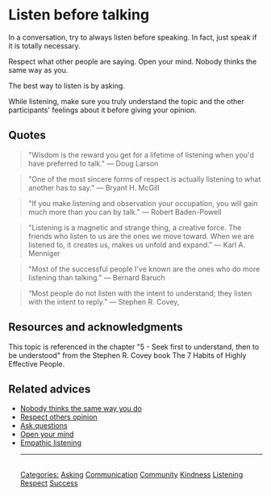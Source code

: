 # Listen before talking

In a conversation, try to always listen before speaking. In fact, just speak if it is totally necessary.

Respect what other people are saying. Open your mind. Nobody thinks the same way as you.

The best way to listen is by asking.

While listening, make sure you truly understand the topic and the other participants' feelings about it before giving your opinion.

## Quotes

> "Wisdom is the reward you get for a lifetime of listening when you'd have preferred to talk." ― Doug Larson

> "One of the most sincere forms of respect is actually listening to what another has to say." ― Bryant H. McGill

> "If you make listening and observation your occupation, you will gain much more than you can by talk." ― Robert Baden-Powell

> "Listening is a magnetic and strange thing, a creative force. The friends who listen to us are the ones we move toward. When we are listened to, it creates us, makes us unfold and expand." ― Karl A. Menniger

> "Most of the successful people I've known are the ones who do more listening than talking." ― Bernard Baruch

> “Most people do not listen with the intent to understand; they listen with the intent to reply.” ― Stephen R. Covey,

## Resources and acknowledgments

This topic is referenced in the chapter "5 - Seek first to understand, then to be understood" from the Stephen R. Covey book The 7 Habits of Highly Effective People.

## Related advices

- [Nobody thinks the same way you do](../Nobody%20thinks%20the%20same%20way%20you%20do/index.md)
- [Respect others opinion](../Respect%20others%20opinion/index.md)
- [Ask questions](../Ask%20questions/index.md)
- [Open your mind](../Open%20your%20mind/index.md)
- [Empathic listening](../Empathic%20listening/index.md)<hr/><br/>[Categories:](Categories/index.md) [Asking](Categories/Asking.md) [Communication](Categories/Communication.md) [Community](Categories/Community.md) [Kindness](Categories/Kindness.md) [Listening](Categories/Listening.md) [Respect](Categories/Respect.md) [Success](Categories/Success.md)